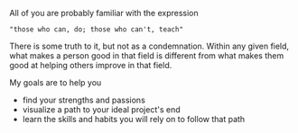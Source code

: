 All of you are probably familiar with the expression 

    "those who can, do; those who can't, teach"

There is some truth to it, but not as a condemnation. Within any given field,
what makes a person good in that field is different from what makes them good
at helping others improve in that field.

My goals are to help you

  - find your strengths and passions
  - visualize a path to your ideal project's end
  - learn the skills and habits you will rely on to follow that path
